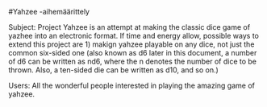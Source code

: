 #Yahzee -aihemäärittely

Subject: Project Yahzee is an attempt at making the classic dice game of yazhee into an electronic format. If time and energy allow, possible ways to extend this project are 1) makign yahzee playable on any dice, not just the common six-sided one (also known as d6 later in this document, a number of d6 can be written as nd6, where the n denotes the number of dice to be thrown. Also, a ten-sided die can be written as d10, and so on.)

Users: All the wonderful people interested in playing the amazing game of yahzee.
